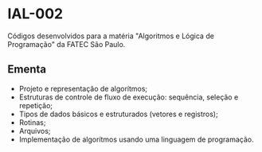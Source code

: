 # IAL-002
Códigos desenvolvidos para a matéria "Algoritmos e Lógica de Programação" da FATEC São Paulo.

## Ementa
- Projeto e representação de algorítmos;
- Estruturas de controle de fluxo de execução: sequência, seleção e repetição;
- Tipos de dados básicos e estruturados (vetores e registros);
- Rotinas;
- Arquivos;
- Implementação de algorítmos usando uma linguagem de programação.
